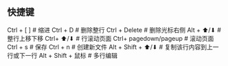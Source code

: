 ## 快捷键

Ctrl + [  ]      # 缩进
Ctrl + D         # 删除整行
Ctrl + Delete    # 删除光标右侧
Alt + ⬆/⬇        # 整行上移下移
Ctrl+ ⬆/⬇        # 行滚动页面
Ctrl+ pagedown/pageup        # 滚动页面
Ctrl + s         # 保存
Ctrl + n        # 创建新文件
Alt + Shift + ⬆/⬇    # 复制该行内容到上一行或下一行
Alt + Shift + 鼠标    # 多行编辑


